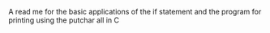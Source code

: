 A read me for the basic applications of the if statement and
 the program for printing using the putchar all in C
